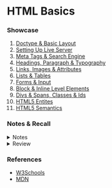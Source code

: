# HTML Basics

### Showcase

1. [Doctype & Basic Layout](01_basic_layout.html)
2. [Setting Up Live Server](02_liver_server.html)
3. [Meta Tags & Search Engine](03.meta_tags.html)
4. [Headings, Paragraph & Typography](04_typography.html)
5. [Links, Images & Attributes](05_links_images.html)
6. [Lists & Tables](06_lists_tables.html)
7. [Forms & Input](07_forms_input.html)
8. [Block & Inline Level Elements](08_block_inline.html)
9. [Divs & Spans, Classes & Ids](09_id_class.html)
10. [HTML5 Entites](10_entities.html)
11. [HTML5 Semantics](11_html5_semantics.html)

### Notes & Recall

<details>
  <summary>Notes</summary>

- Self closing tags - br
- Use emmet
- Meta tags are used for SEO
  - Html title is shown in the google search result
  - meta "description" is used as a summary for shown result
- There should be only one h1 tag
- Block and Inline level (Important Concept)
  - Block occupies whole space, whereas  inline captures the space inline
  - Block level has a custom style by default. For eg. margin etc
- HTML entities
  - Search w3school for more
  - eg. '&nbsp' for space
- HTML semantics - header, footer, nav, main, section, ariticle, aside.
- HTML reads line by line
- Submitting a form
  - Query string is the string appended to the URL which is received by the server. This string is in the form of key value pairs tied together with ANDs.
  - Default method of form attributes : GET, POST, PUT etc.
  - Query string is normally constructed for GET request
  - POST you have to check the content of the mesasge.
- URL understand ? and & but for some characters it replaces it with special strings for example @ → %40
- `<div>` : is used to make division in your html file. Divide up our content. Div allows us to have style. It allows us to logically divide our html into various sections.
- **`<span>`**: is an inline element where in we can apply css styles.
- `<p>` - /r/n , assigns a new block on the page
- normal text is just appended one behind another
- Using `<b> </b>` or `<strong> </strong>`
- Use `<em>.. </em>`
- By default most server return index.html. it is a common practice
- When we refer an page or image relative to our html file. just by giving the path in the src or href. Then we are referring to relative address
- But, when we try to access a resource using file, http or https, we are referring to a absolute resource.

</details>

<details>
  <summary>Review</summary>

- Different Types of HTML Heading?
- What is used for main heading?
- What is used for sub-headings?
- Descriptive tags in HTML?
- How do you add an image to HTML?
- How to add a placeholder to a text box?
- How to comment in HTML?
- How to create a checkbox? Format?
- How to create a radio button? Format?
- How to create a textbox?
- How to create an image link?
- How to create internal link within page?
- How to create ordered list?
- How to link radio buttons together?
- How to make a text box mandatory?
- How to open the linked document in a new window tab?
- How to select a checkbox and radio button by default?
- How would you submit a form in HTML?
- Nest an Anchor element within a Paragraph?
- Tag to link content outside of your web page? What is the format?
- What are some meta elements present in `<head>` section of HTML?
- What is `<p>` element used for?
- What is a dead link?
- What is the tag used for unordered list?
- What is the format for image tag?
- What is the role of "name" attribute in radio buttons?
- What is the significance of `<head>` and `<body>`?
- How do you submit data to server using HTML form tag?
- What is the use of "main" descriptive element?
- What to attribute to use to send the value of checkboxes and radio buttons when submitted in form?
- What to do when your image is not loaded?
- Why do we use `<div>` element?
- What are name attributes?
- How to make a field mandatory?
- How to create a drop down list?
- How to create a drop down list wiht multiple select?
- What happens when we press submit of a form?
- What are query strings?
- What is action attribute in forms?
- What is URL encoding?
- How to comment in HTML?
- What is div and span?
- What are semantic elements in HTML5?
- What are html entites?
</details>

### References

- [W3Schools](https://www.w3schools.com/html/)
- [MDN](https://developer.mozilla.org/en-US/docs/Web/HTML)
